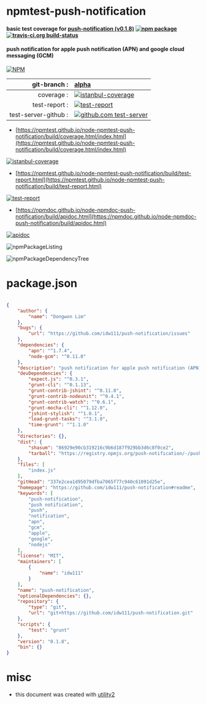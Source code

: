 # npmtest-push-notification

#### basic test coverage for  [push-notification (v0.1.8)](https://github.com/idw111/push-notification#readme)  [![npm package](https://img.shields.io/npm/v/npmtest-push-notification.svg?style=flat-square)](https://www.npmjs.org/package/npmtest-push-notification) [![travis-ci.org build-status](https://api.travis-ci.org/npmtest/node-npmtest-push-notification.svg)](https://travis-ci.org/npmtest/node-npmtest-push-notification)

#### push notification for apple push notification (APN) and google cloud messaging (GCM)

[![NPM](https://nodei.co/npm/push-notification.png?downloads=true&downloadRank=true&stars=true)](https://www.npmjs.com/package/push-notification)

| git-branch : | [alpha](https://github.com/npmtest/node-npmtest-push-notification/tree/alpha)|
|--:|:--|
| coverage : | [![istanbul-coverage](https://npmtest.github.io/node-npmtest-push-notification/build/coverage.badge.svg)](https://npmtest.github.io/node-npmtest-push-notification/build/coverage.html/index.html)|
| test-report : | [![test-report](https://npmtest.github.io/node-npmtest-push-notification/build/test-report.badge.svg)](https://npmtest.github.io/node-npmtest-push-notification/build/test-report.html)|
| test-server-github : | [![github.com test-server](https://npmtest.github.io/node-npmtest-push-notification/GitHub-Mark-32px.png)](https://npmtest.github.io/node-npmtest-push-notification/build/app/index.html) | | build-artifacts : | [![build-artifacts](https://npmtest.github.io/node-npmtest-push-notification/glyphicons_144_folder_open.png)](https://github.com/npmtest/node-npmtest-push-notification/tree/gh-pages/build)|

- [https://npmtest.github.io/node-npmtest-push-notification/build/coverage.html/index.html](https://npmtest.github.io/node-npmtest-push-notification/build/coverage.html/index.html)

[![istanbul-coverage](https://npmtest.github.io/node-npmtest-push-notification/build/screenCapture.buildCi.browser.%252Ftmp%252Fbuild%252Fcoverage.lib.html.png)](https://npmtest.github.io/node-npmtest-push-notification/build/coverage.html/index.html)

- [https://npmtest.github.io/node-npmtest-push-notification/build/test-report.html](https://npmtest.github.io/node-npmtest-push-notification/build/test-report.html)

[![test-report](https://npmtest.github.io/node-npmtest-push-notification/build/screenCapture.buildCi.browser.%252Ftmp%252Fbuild%252Ftest-report.html.png)](https://npmtest.github.io/node-npmtest-push-notification/build/test-report.html)

- [https://npmdoc.github.io/node-npmdoc-push-notification/build/apidoc.html](https://npmdoc.github.io/node-npmdoc-push-notification/build/apidoc.html)

[![apidoc](https://npmdoc.github.io/node-npmdoc-push-notification/build/screenCapture.buildCi.browser.%252Ftmp%252Fbuild%252Fapidoc.html.png)](https://npmdoc.github.io/node-npmdoc-push-notification/build/apidoc.html)

![npmPackageListing](https://npmtest.github.io/node-npmtest-push-notification/build/screenCapture.npmPackageListing.svg)

![npmPackageDependencyTree](https://npmtest.github.io/node-npmtest-push-notification/build/screenCapture.npmPackageDependencyTree.svg)



# package.json

```json

{
    "author": {
        "name": "Dongwon Lim"
    },
    "bugs": {
        "url": "https://github.com/idw111/push-notification/issues"
    },
    "dependencies": {
        "apn": "^1.7.4",
        "node-gcm": "^0.11.0"
    },
    "description": "push notification for apple push notification (APN) and google cloud messaging (GCM)",
    "devDependencies": {
        "expect.js": "^0.3.1",
        "grunt-cli": "^0.1.13",
        "grunt-contrib-jshint": "^0.11.0",
        "grunt-contrib-nodeunit": "^0.4.1",
        "grunt-contrib-watch": "^0.6.1",
        "grunt-mocha-cli": "^1.12.0",
        "jshint-stylish": "^1.0.1",
        "load-grunt-tasks": "^3.1.0",
        "time-grunt": "^1.1.0"
    },
    "directories": {},
    "dist": {
        "shasum": "86929e90cb319216c9b6d187f929bb3d6c8f0ce2",
        "tarball": "https://registry.npmjs.org/push-notification/-/push-notification-0.1.8.tgz"
    },
    "files": [
        "index.js"
    ],
    "gitHead": "337e2cea1d95079dfba7065f77c940c61091d25e",
    "homepage": "https://github.com/idw111/push-notification#readme",
    "keywords": [
        "push-notification",
        "push notification",
        "push",
        "notification",
        "apn",
        "gcm",
        "apple",
        "google",
        "nodejs"
    ],
    "license": "MIT",
    "maintainers": [
        {
            "name": "idw111"
        }
    ],
    "name": "push-notification",
    "optionalDependencies": {},
    "repository": {
        "type": "git",
        "url": "git+https://github.com/idw111/push-notification.git"
    },
    "scripts": {
        "test": "grunt"
    },
    "version": "0.1.8",
    "bin": {}
}
```



# misc
- this document was created with [utility2](https://github.com/kaizhu256/node-utility2)
